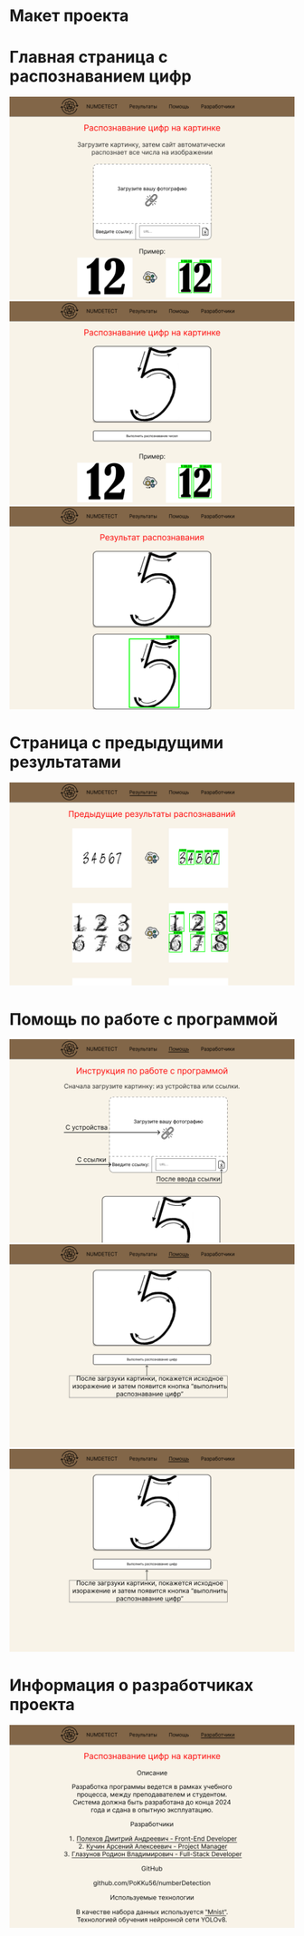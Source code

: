 # Макет проекта 

<h1> Главная страница с распознаванием цифр </h1>
<img src = "Project Design/main_page_1.png">
<img src = "Project Design/main_page_2.png">
<img src = "Project Design/main_page_3.png">


<h1> Страница с предыдущими результатами </h1>
<img src = "Project Design/results.png">

<h1> Помощь по работе с программой </h1>
<img src = "Project Design/help1.png">
<img src = "Project Design/help2.png">
<img src = "Project Design/help3.png">

<h1> Информация о разработчиках проекта </h1>
<img src = "Project Design/devs.png">